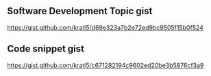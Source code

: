 
## Software Development Topic gist
https://gist.github.com/krati5/d69e323a7b2e72ed9bc9505f15b0f524

## Code snippet gist
https://gist.github.com/krati5/c671282194c9602ed20be3b5876cf3a9